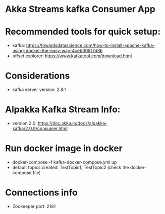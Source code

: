 # Akka Streams kafka Consumer App

# Recommended tools for quick setup: 
- kafka: https://towardsdatascience.com/how-to-install-apache-kafka-using-docker-the-easy-way-4ceb00817d8b
- offset explorer: https://www.kafkatool.com/download.html

# Considerations

- kafka server version: 2.8.1

# Alpakka Kafka Stream Info:

- version 2.0: https://doc.akka.io/docs/alpakka-kafka/2.0.0/consumer.html

# Run docker image in docker
- docker-compose -f kafka-docker-compose.yml up
- default topics created: TestTopic1, TestTopic2 (check the docker-compose file)

# Connections info
- Zookeeper port: 2181